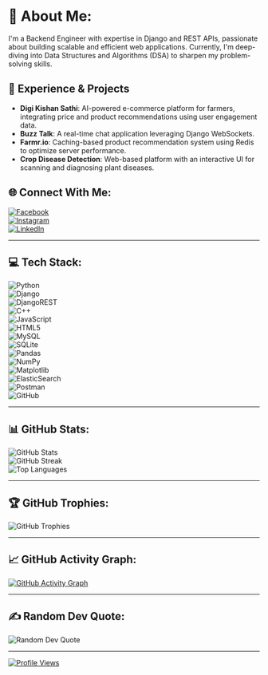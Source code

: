 # 💫 About Me:
I'm a Backend Engineer with expertise in Django and REST APIs, passionate about building scalable and efficient web applications. Currently, I'm deep-diving into Data Structures and Algorithms (DSA) to sharpen my problem-solving skills.  

## 🚀 Experience & Projects  
- **Digi Kishan Sathi**: AI-powered e-commerce platform for farmers, integrating price and product recommendations using user engagement data.  
- **Buzz Talk**: A real-time chat application leveraging Django WebSockets.  
- **Farmr.io**: Caching-based product recommendation system using Redis to optimize server performance.  
- **Crop Disease Detection**: Web-based platform with an interactive UI for scanning and diagnosing plant diseases.  

## 🌐 Connect With Me:
[![Facebook](https://img.shields.io/badge/Facebook-%231877F2.svg?style=for-the-badge&logo=Facebook&logoColor=white)](https://facebook.com/BiswasPokhrel)  
[![Instagram](https://img.shields.io/badge/Instagram-%23E4405F.svg?style=for-the-badge&logo=Instagram&logoColor=white)](https://instagram.com/biswas.pokhrel.372)  
[![LinkedIn](https://img.shields.io/badge/LinkedIn-%230077B5.svg?style=for-the-badge&logo=linkedin&logoColor=white)](https://linkedin.com/in/biswaspokhrel)  

---

## 💻 Tech Stack:
![Python](https://img.shields.io/badge/python-%2314354C.svg?style=for-the-badge&logo=python&logoColor=white)  
![Django](https://img.shields.io/badge/django-%23092E20.svg?style=for-the-badge&logo=django&logoColor=white)  
![DjangoREST](https://img.shields.io/badge/Django-REST-ff1709?style=for-the-badge&logo=django&logoColor=white)  
![C++](https://img.shields.io/badge/c++-%2300599C.svg?style=for-the-badge&logo=c%2B%2B&logoColor=white)  
![JavaScript](https://img.shields.io/badge/javascript-%23323330.svg?style=for-the-badge&logo=javascript&logoColor=%23F7DF1E)  
![HTML5](https://img.shields.io/badge/html5-%23E34F26.svg?style=for-the-badge&logo=html5&logoColor=white)  
![MySQL](https://img.shields.io/badge/mysql-%2307405e.svg?style=for-the-badge&logo=mysql&logoColor=white)  
![SQLite](https://img.shields.io/badge/sqlite-%2307405e.svg?style=for-the-badge&logo=sqlite&logoColor=white)  
![Pandas](https://img.shields.io/badge/pandas-%23150458.svg?style=for-the-badge&logo=pandas&logoColor=white)  
![NumPy](https://img.shields.io/badge/numpy-%23013243.svg?style=for-the-badge&logo=numpy&logoColor=white)  
![Matplotlib](https://img.shields.io/badge/Matplotlib-%23ffffff.svg?style=for-the-badge&logo=Matplotlib&logoColor=black)  
![ElasticSearch](https://img.shields.io/badge/ElasticSearch-005571?style=for-the-badge&logo=elasticsearch&logoColor=white)  
![Postman](https://img.shields.io/badge/Postman-FF6C37?style=for-the-badge&logo=postman&logoColor=white)  
![GitHub](https://img.shields.io/badge/github-%23121011.svg?style=for-the-badge&logo=github&logoColor=white)  

---

## 📊 GitHub Stats:
![GitHub Stats](https://github-readme-stats.vercel.app/api?username=BISWAS-BIT&theme=radical&show_icons=true&hide_border=false&count_private=true)  
![GitHub Streak](https://streak-stats.demolab.com/?user=BISWAS-BIT&theme=radical&hide_border=false)  
![Top Languages](https://github-readme-stats.vercel.app/api/top-langs/?username=BISWAS-BIT&theme=radical&layout=compact)  

---

## 🏆 GitHub Trophies:
![GitHub Trophies](https://github-profile-trophy.vercel.app/?username=BISWAS-BIT&theme=radical&no-frame=false&no-bg=true)  

---

## 📈 GitHub Activity Graph:
[![GitHub Activity Graph](https://github-readme-activity-graph.vercel.app/graph?username=BISWAS-BIT&theme=redical)](https://github.com/BISWAS-BIT)  

---

## ✍️ Random Dev Quote:
![Random Dev Quote](https://quotes-github-readme.vercel.app/api?type=horizontal&theme=radical)  

---

[![Profile Views](https://visitcount.itsvg.in/api?id=BISWAS-BIT&icon=0&color=0)](https://visitcount.itsvg.in)

<!-- 🚀 Proudly created with GPRM ( https://gprm.itsvg.in ) -->

